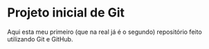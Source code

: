 
# Projeto inicial de Git

Aqui esta meu primeiro (que na real já é o segundo) repositório feito utilizando Git e GitHub.